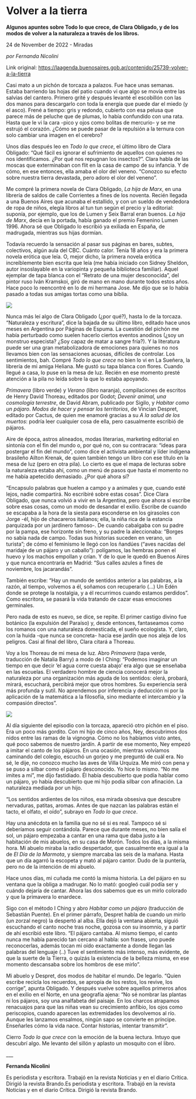 # Volver a la tierra

**Algunos apuntes sobre Todo lo que crece, de Clara Obligado, y de los modos de volver a la naturaleza a través de los libros.**

24 de November de 2022 - Miradas

_por Fernanda Nicolini_

Link original: https://laagenda.buenosaires.gob.ar/contenido/25739-volver-a-la-tierra



Casi mato a un pichón de torcaza a palazos. Fue hace unas semanas. Estaba barriendo las hojas del patio cuando vi que algo se movía entre las salvias del cantero. Primero grité y después levanté el escobillón con las dos manos para descargarlo con toda la energía que puede dar el miedo (y el asco). Frené a tiempo: gris y redondo, cubierto con esa pelusa que parece más de peluche que de plumas, lo había confundido con una rata. Hasta que le vi la cara -pico y ojos como bolitas de mercurio- y se me estrujó el corazón. ¿Cómo se puede pasar de la repulsión a la ternura con solo cambiar una imagen en el cerebro?




Unos días después leo en *Todo lo que crece*, el último libro de Clara Obligado: “Qué fácil es ignorar el sufrimiento de aquellos con quienes no nos identificamos. ¿Por qué nos repugnan los insectos?”. Clara habla de las moscas que exterminaban con flit en la casa de campo de su infancia. Y de cómo, en ese entonces, ella amaba el olor del veneno. “Conozco su efecto sobre nuestra tierra devastada, pero adoro el olor del veneno”.




Me compré la primera novela de Clara Obligado, *La hija de Marx*, en una librería de saldos de calle Corrientes a fines de los noventa. Recién llegada a una Buenos Aires que acunaba el estallido, y con un sueldo de vendedora de ropa de niños, elegía libros al tun tun según el precio y la editorial: suponía, por ejemplo, que los de Lumen y Seix Barral eran buenos. *La hija de Marx*, decía en la portada, había ganado el premio Femenino Lumen 1996. Ahora sé que Obligado lo escribió ya exiliada en España, de madrugada, mientras sus hijas dormían.




Todavía recuerdo la sensación al pasar sus páginas en bares, subtes, colectivos, algún aula del CBC. Cuánto calor. Tenía 18 años y era la primera novela erótica que leía. O, mejor dicho, la primera novela erótica increíblemente bien escrita que leía (me había iniciado con Sidney Sheldon, autor insoslayable en la variopinta y pequeña biblioteca familiar). Aquel ejemplar de tapa blanca con el “Retrato de una mujer desconocida”, del pintor ruso Iván Kramskoi, giró de mano en mano durante todos estos años. Hace poco lo reencontré en lo de mi hermana Jose. Me dijo que se lo había pasado a todas sus amigas tortas como una biblia.




![](https://cdn.feater.me/files/images/684048/c3bd856a-e0b3-4608-a1a6-5ffa0ec79bd9.png)




Nunca más leí algo de Clara Obligado (¿por qué?), hasta lo de la torcaza. “Naturaleza y escritura”, dice la bajada de su último libro, editado hace unos meses en Argentina por Páginas de Espuma. La cuestión del pichón me había perturbado como suelen hacerlo ciertos eventos anodinos (¿soy un monstruo especista? ¿Soy capaz de matar a sangre fría?). Y la literatura puede ser una gran metabolizadora de emociones para quienes no nos llevamos bien con las sensaciones acuosas, difíciles de controlar. Los sentimientos, bah. Compré *Todo lo que crece* no bien lo vi en La Sueñera, la librería de mi amiga Heliana. Me gustó su tapa blanca con flores. Cuando llegué a casa, lo puse en la mesa de luz. Recién en ese momento presté atención a la pila no leída sobre la que lo estaba apoyando.




*Primavera* (libro verde) y *Verano* (libro naranja), compilaciones de escritos de Henry David Thoreau, editados por Godot; *Devenir animal, una cosmología terrestre*, de David Abram, publicado por Sigilo, y *Habitar como un pájaro*. *Modos de hacer y pensar los territorios*, de Vincian Despret, editado por Cactus, de quien me enamoré gracias a su *A la salud de los muertos*: podría leer cualquier cosa de ella, pero casualmente escribió de pájaros.




Aire de época, astros alineados, modas literarias, marketing editorial en sintonía con el fin del mundo o, por qué no, con su contracara: “ideas para postergar el fin del mundo”, como dice el activista ambiental y líder indígena brasileño Ailton Krenak, de quien también tengo un libro con ese título en la mesa de luz (pero en otra pila). Lo cierto es que el mapa de lecturas sobre la naturaleza estaba ahí, como un menú de pasos que hasta el momento no me había apetecido demasiado. ¿Por qué ahora sí?




“Encapsulo palabras que huelen a campo y a animales y que, cuando esté lejos, nadie compartirá. No escribiré sobre estas cosas”. Dice Clara Obligado, que nunca volvió a vivir en la Argentina, pero que ahora sí escribe sobre esas cosas, como un modo de desandar el exilio. Escribe de cuando se escapaba a la hora de la siesta para esconderse en los girasoles con Jorge -él, hijo de chacareros italianos; ella, la niña rica de la estancia parquizada por un jardinero famoso-. De cuando cabalgaba con su padre por la pampa, ese horizonte sin freno, y su padre la aleccionaba: “Borges no sabía nada de campo. Todas sus historias suceden en verano, un turista”; de cómo el feminismo le llegó con los ñandúes (“aves nacidas del maridaje de un pájaro y un caballo”): polígamos, las hembras ponen el huevo y los machos empollan y crían. Y de lo que le quedó en Buenos Aires y que nunca encontraría en Madrid: “Sus calles azules a fines de noviembre, los jacarandás”.




También escribe: “Hay un mundo de sentidos anterior a las palabras, a la razón, al tiempo, volvemos a él, soñamos con recuperarlo (...) Un Edén donde se protege la nostalgia, y a él recurrimos cuando estamos perdidos”. Como escritora, se pasará la vida tratando de cazar esas emociones germinales.




Pero nada de esto es nuevo, se dice, se repite. El primer castigo divino fue botánico (la expulsión del Paraíso) y, desde entonces, fantaseamos como los romanos con una naturaleza domesticada, el sueño ecologista. Y, claro, con la huida -que nunca se concreta- hacia ese jardín que nos aleja de los peligros. Casi al final del libro, Clara citará a Thoreau.




Voy a los Thoreau de mi mesa de luz. Abro *Primavera* (tapa verde, traducción de Natalia Barry) a modo de I Ching: “Podemos imaginar un tiempo en que decir ‘el agua corre cuesta abajo’ era algo que se enseñaba en las escuelas. El verdadero hombre de ciencia conocerá mejor la naturaleza por una organización más aguda de los sentidos: olerá, probará, mirará, escuchará, percibirá mejor que otros hombres. Su experiencia será más profunda y sutil. No aprendemos por inferencia y deducción ni por la aplicación de la matemática a la filosofía, sino mediante el intercambio y la compasión directos”.




![](https://cdn.feater.me/files/images/684050/8d3579b9-85bc-4c9c-b5ed-4962a181adad.jpg)




Al día siguiente del episodio con la torcaza, apareció otro pichón en el piso. Era un poco más gordito. Con mi hijo de cinco años, Ney, descubrimos dos nidos entre las ramas de la vignogna. Cómo no los habíamos visto antes, qué poco sabemos de nuestro jardín. A partir de ese momento, Ney empezó a imitar el canto de los pájaros. En una ocasión, mientras volvíamos caminando del colegio, escuchó un gorjeo y me preguntó de cuál era. No sé, le dije, no conozco mucho las aves de Villa Urquiza. Me miró con pena y se puso a silbar como el pájaro desconocido. Yo hice lo mismo. “No me imites a mí”, me dijo fastidiado. Él había descubierto que podía hablar como un pájaro, yo había descubierto que mi hijo podía silbar con afinación. La naturaleza mediada por un hijo.




“Los sentidos ardientes de los niños, esa mirada obsesiva que descubre nervaduras, patitas, aromas. Antes de que nazcan las palabras están el tacto, el olfato, el oído”, subrayo en *Todo lo que crece*.




Hay una anécdota en la familia que no sé si es real. Tampoco sé si deberíamos seguir contándola. Parece que durante meses, no bien salía el sol, un pájaro empezaba a cantar en una rama que daba justo a la habitación de mis abuelos, en su casa de Morón. Todos los días, a la misma hora. Mi abuelo miraba la radio despertador, que casualmente era igual a la de *El Día de la Marmota*, y siempre marcaba las seis de la mañana. Hasta que un día agarró la escopeta y mató al pájaro cantor. Dudo de la puntería, pero no de la intención de mi abuelo.




Hace unos días, mi cuñada me contó la misma historia. La del pájaro en su ventana que la obliga a madrugar. No lo mató: googleó cuál podía ser y cuándo dejaría de cantar. Ahora las dos sabemos que es un mirlo colorado y que la primavera lo enardece.




Sigo con el método I Ching y abro *Habitar como un pájaro* (traducción de Sebastián Puente). En el primer párrafo, Despret habla de cuando un mirlo (un zorzal negro) la despertó al alba. Ella dejó la ventana abierta, siguió escuchando el canto noche tras noche, gozosa con su insomnio, y a partir de ahí escribió este libro. “El pájaro cantaba. Al mismo tiempo, el canto nunca me había parecido tan cercano al habla: son frases, uno puede reconocerlas, además tocan mi oído exactamente a donde llegan las palabras del lenguaje (..) Tuve el sentimiento más intenso, más evidente, de que la suerte de la Tierra, o quizás la existencia de la belleza misma, en ese momento descansaba sobre los hombros de ese mirlo”.




Mi abuelo y Despret, dos modos de habitar el mundo. De legarlo. “Quien escribe recicla los recuerdos, se apropia de los restos, los revive, los corrige”, apunta Obligado. Y después vuelve sobre aquellos primeros años en el exilio en el Norte, en una geografía ajena: “No sé nombrar las plantas ni los pájaros, soy una analfabeta del paisaje. En los charcos atrapamos renacuajos para que las niñas vean su crecimiento anfibio, los ojos como periscopios, cuando aparecen las extremidades los devolvemos al río. Aunque les lanzamos ensalmos, ningún sapo se convierte en príncipe. Enseñarles cómo la vida nace. Contar historias, intentar transmitir”.




Cierro *Todo lo que crece* con la emoción de la buena lectura. Intuyo que descubrí algo. Me levanto del sillón y aplasto un mosquito con el libro.




\_\_\_




**Fernanda Nicolini**




Es periodista y escritora. Trabajó en la revista Noticias y en el diario Crítica. Dirigió la revista Brando.Es periodista y escritora. Trabajó en la revista Noticias y en el diario Crítica. Dirigió la revista Brando.



